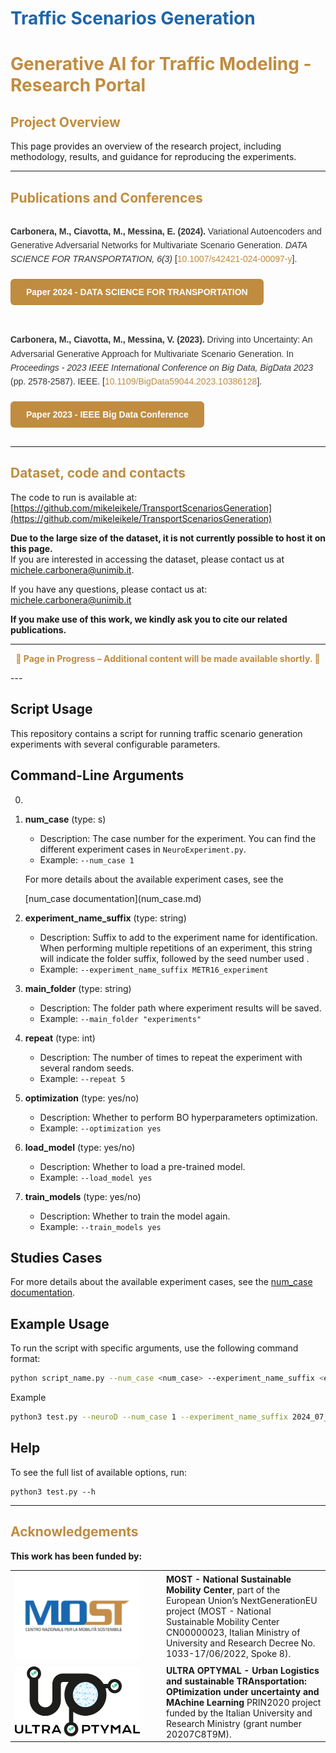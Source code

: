 
<h1 style="color:#1d66ab;">Traffic Scenarios Generation</h1>



<h1 style="color:#c08c40;">Generative AI for Traffic Modeling - Research Portal</h1>


<h2 style="color:#c08c40;">Project Overview</h2>
This page provides an overview of the research project, including methodology, results, and guidance for reproducing the experiments.


---
<h2 style="color:#c08c40;">Publications and Conferences</h2>


<div style="margin: 30px 0; font-family: Arial, sans-serif; line-height: 1.6; color: #333; max-width: 700px;">

  <div style="margin-bottom: 20px;">
    <strong>Carbonera, M., Ciavotta, M., Messina, E. (2024).</strong>  
    Variational Autoencoders and Generative Adversarial Networks for Multivariate Scenario Generation.  
    <em>DATA SCIENCE FOR TRANSPORTATION, 6(3)</em>  
    [<a href="https://dx.doi.org/10.1007/s42421-024-00097-y" target="_blank" style="color: #c08c40; text-decoration: none;">10.1007/s42421-024-00097-y</a>].
  </div>
  
  <a href="https://dx.doi.org/10.1007/s42421-024-00097-y" target="_blank"
     style="background-color: #c08c40; color: white; padding: 10px 25px; text-decoration: none; border-radius: 6px; font-weight: 600; display: inline-block; margin-bottom: 30px;">
    Paper 2024 - DATA SCIENCE FOR TRANSPORTATION
  </a>

  <div style="margin-bottom: 20px;">
    <strong>Carbonera, M., Ciavotta, M., Messina, V. (2023).</strong>  
    Driving into Uncertainty: An Adversarial Generative Approach for Multivariate Scenario Generation.  
    In <em>Proceedings - 2023 IEEE International Conference on Big Data, BigData 2023</em> (pp. 2578-2587).  
    IEEE.  
    [<a href="https://dx.doi.org/10.1109/BigData59044.2023.10386128" target="_blank" style="color: #c08c40; text-decoration: none;">10.1109/BigData59044.2023.10386128</a>].
  </div>
  
  <a href="https://dx.doi.org/10.1109/BigData59044.2023.10386128" target="_blank"
     style="background-color: #c08c40; color: white; padding: 10px 25px; text-decoration: none; border-radius: 6px; font-weight: 600; display: inline-block;">
    Paper 2023 - IEEE Big Data Conference
  </a>

</div>


---
<h2 style="color:#c08c40;">Dataset, code and contacts</h2>


The code to run is available at:  
[https://github.com/mikeleikele/TransportScenariosGeneration](https://github.com/mikeleikele/TransportScenariosGeneration)

**Due to the large size of the dataset, it is not currently possible to host it on this page.**  
If you are interested in accessing the dataset, please contact us at  [michele.carbonera@unimib.it](mailto:michele.carbonera@unimib.it).

If you have any questions, please contact us at:  
[michele.carbonera@unimib.it](mailto:michele.carbonera@unimib.it)

**If you make use of this work, we kindly ask you to cite our related publications.**

---
<p align="center" style="color:#c08c40; font-weight:bold;"> 🔧 Page in Progress – Additional content will be made available shortly. 🔧 </p>
---

## Script Usage

This repository contains a script for running traffic scenario generation experiments with several configurable parameters.

## Command-Line Arguments

0. 


1. **num_case** (type: s)
    - Description: The case number for the experiment. You can find the different experiment cases in `NeuroExperiment.py`.
    - Example: `--num_case 1`
    <p>For more details about the available experiment cases, see the </p> [num_case documentation](num_case.md)


2. **experiment_name_suffix** (type: string)
    - Description: Suffix to add to the experiment name for identification. When performing multiple repetitions of an experiment, this string will indicate the folder suffix, followed by the seed number used .
    - Example: `--experiment_name_suffix METR16_experiment`

3. **main_folder** (type: string)
    - Description: The folder path where experiment results will be saved.
    - Example: `--main_folder "experiments"`

4. **repeat** (type: int)
    - Description: The number of times to repeat the experiment with several random seeds.
    - Example: `--repeat 5`

5. **optimization** (type: yes/no)
    - Description: Whether to perform BO hyperparameters optimization.
    - Example: `--optimization yes`

6. **load_model** (type: yes/no)
    - Description: Whether to load a pre-trained model.
    - Example: `--load_model yes`

7. **train_models** (type: yes/no)
    - Description: Whether to train the model again.
    - Example: `--train_models yes`
## Studies Cases

For more details about the available experiment cases, see the [num_case documentation](num_case.md).

## Example Usage

To run the script with specific arguments, use the following command format:

```sh
python script_name.py --num_case <num_case> --experiment_name_suffix <experiment_name_suffix> --main_folder <main_folder> --repeat <repeat> --optimization <optimization> --load_model <load_model> --train_models <train_models>
```
Example
```sh
python3 test.py --neuroD --num_case 1 --experiment_name_suffix 2024_07_10_METR_16 --main_folder 2024_07_10_METR_16__OPT_split --repeation 5 --optimization yes --load_model no --train_models yes
```

## Help

To see the full list of available options, run:
```
python3 test.py --h
```
---
<h2 style="color:#c08c40;">Acknowledgements</h2>

**This work has been funded by:**

<table>
  <tr>
    <td style="vertical-align: middle; width: 220px;">
      <img src="images/most-colore-412x291.webp" alt="MOST Logo" width="200" />
    </td>
    <td style="vertical-align: middle; padding-left: 15px;">
      <strong>MOST - National Sustainable Mobility Center</strong>, part of the European Union’s NextGenerationEU project (MOST - National Sustainable Mobility Center CN00000023, Italian Ministry of University and Research Decree No. 1033-17/06/2022, Spoke 8).
    </td>
  </tr>
  <tr>
    <td style="vertical-align: middle; width: 220px;">
      <img src="images/Logo_ultraoptymal.png" alt="MOST Logo" width="200" />
    </td>
    <td style="vertical-align: middle; padding-left: 15px;">
      <strong>ULTRA OPTYMAL - Urban Logistics and sustainable TRAnsportation: OPtimization under uncertainty and MAchine Learning</strong>  PRIN2020 project funded by the Italian University and Research Ministry (grant number 20207C8T9M).
    </td>
  </tr>
</table>

